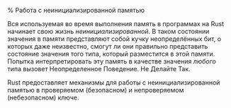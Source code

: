 % Работа с неинициализированной памятью

Вся используемая во время выполнения память в программах на Rust начинает свою
жизнь *неинициализированной*. В таком состоянии значения в памяти представляют 
собой кучку неопределённых бит, о которых даже неизвестно, смогут ли они правильно 
представить состояние значения того типа, который разместится в этой памяти. 
Попытка интерпретировать эту память в качестве значения *любого*
типа вызовет Неопределенное Поведение. Не Делайте Так.

Rust предоставляет механизмы для работы с неинициализированной памятью в
проверяемом (безопасном) и непроверяемом (небезопасном) ключе.
